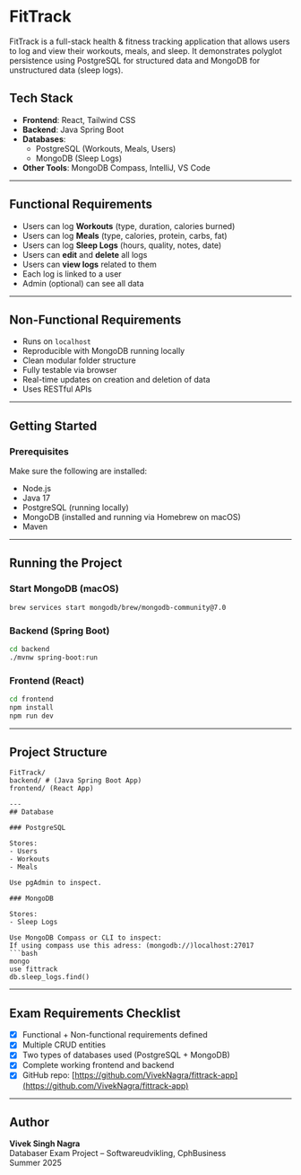 
# FitTrack 

FitTrack is a full-stack health & fitness tracking application that allows users to log and view their workouts, meals, and sleep. It demonstrates polyglot persistence using PostgreSQL for structured data and MongoDB for unstructured data (sleep logs).

## Tech Stack

- **Frontend**: React, Tailwind CSS
- **Backend**: Java Spring Boot
- **Databases**:
  - PostgreSQL (Workouts, Meals, Users)
  - MongoDB (Sleep Logs)
- **Other Tools**: MongoDB Compass, IntelliJ, VS Code

---

## Functional Requirements

- Users can log **Workouts** (type, duration, calories burned)
- Users can log **Meals** (type, calories, protein, carbs, fat)
- Users can log **Sleep Logs** (hours, quality, notes, date)
- Users can **edit** and **delete** all logs
- Users can **view logs** related to them
- Each log is linked to a user
- Admin (optional) can see all data

---

## Non-Functional Requirements

- Runs on `localhost`
- Reproducible with MongoDB running locally
- Clean modular folder structure
- Fully testable via browser 
- Real-time updates on creation and deletion of data
- Uses RESTful APIs

---

## Getting Started

### Prerequisites

Make sure the following are installed:

- Node.js
- Java 17
- PostgreSQL (running locally)
- MongoDB (installed and running via Homebrew on macOS)
- Maven

---

## Running the Project

### Start MongoDB (macOS)
```bash
brew services start mongodb/brew/mongodb-community@7.0
```

### Backend (Spring Boot)
```bash
cd backend
./mvnw spring-boot:run
```

### Frontend (React)
```bash
cd frontend
npm install
npm run dev
```

---

## Project Structure

```
FitTrack/
backend/ # (Java Spring Boot App)
frontend/ (React App)

---
## Database

### PostgreSQL

Stores:
- Users
- Workouts
- Meals

Use pgAdmin to inspect.

### MongoDB

Stores:
- Sleep Logs

Use MongoDB Compass or CLI to inspect:
If using compass use this adress: (mongodb://)localhost:27017
```bash
mongo
use fittrack
db.sleep_logs.find()
```

---

## Exam Requirements Checklist

- [x] Functional + Non-functional requirements defined
- [x] Multiple CRUD entities
- [x] Two types of databases used (PostgreSQL + MongoDB)
- [x] Complete working frontend and backend
- [x] GitHub repo: [https://github.com/VivekNagra/fittrack-app](https://github.com/VivekNagra/fittrack-app)

---

## Author

**Vivek Singh Nagra**  
Databaser Exam Project – Softwareudvikling, CphBusiness  
Summer 2025

